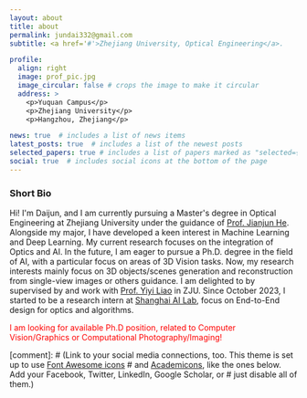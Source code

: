 ```yaml
---
layout: about
title: about
permalink: jundai332@gmail.com
subtitle: <a href='#'>Zhejiang University, Optical Engineering</a>.

profile:
  align: right
  image: prof_pic.jpg
  image_circular: false # crops the image to make it circular
  address: >
    <p>Yuquan Campus</p>
    <p>Zhejiang University</p>
    <p>Hangzhou, Zhejiang</p>

news: true  # includes a list of news items
latest_posts: true  # includes a list of the newest posts
selected_papers: true # includes a list of papers marked as "selected={true}"
social: true  # includes social icons at the bottom of the page
---
```


### Short Bio
Hi! I'm Daijun, and I am currently pursuing a Master's degree in Optical Engineering at Zhejiang University under the guidance of [Prof. Jianjun He](https://mypage.zju.edu.cn/JianjunHe#0). Alongside my major, I have developed a keen interest in Machine Learning and Deep Learning. My current research focuses on the integration of Optics and AI. In the future, I am eager to pursue a Ph.D. degree in the field of AI, with a particular focus on areas of 3D Vision tasks. Now, my research interests mainly focus on 3D objects/scenes generation and reconstruction from single-view images or others guidance. I am delighted to by supervised by and work with [Prof. Yiyi Liao](https://yiyiliao.github.io/) in ZJU. Since October 2023, I started to be a research intern at [Shanghai AI Lab](https://www.shlab.org.cn/), focus on End-to-End design for optics and algorithms.

<span style="color:red">I am looking for available Ph.D position, related to Computer Vision/Graphics or Computational Photography/Imaging!</span>

[comment]: # (Link to your social media connections, too. This theme is set up to use [Font Awesome icons](http://fortawesome.github.io/Font-Awesome/) # and [Academicons](https://jpswalsh.github.io/academicons/), like the ones below. Add your Facebook, Twitter, LinkedIn, Google Scholar, or # just disable all of them.)
